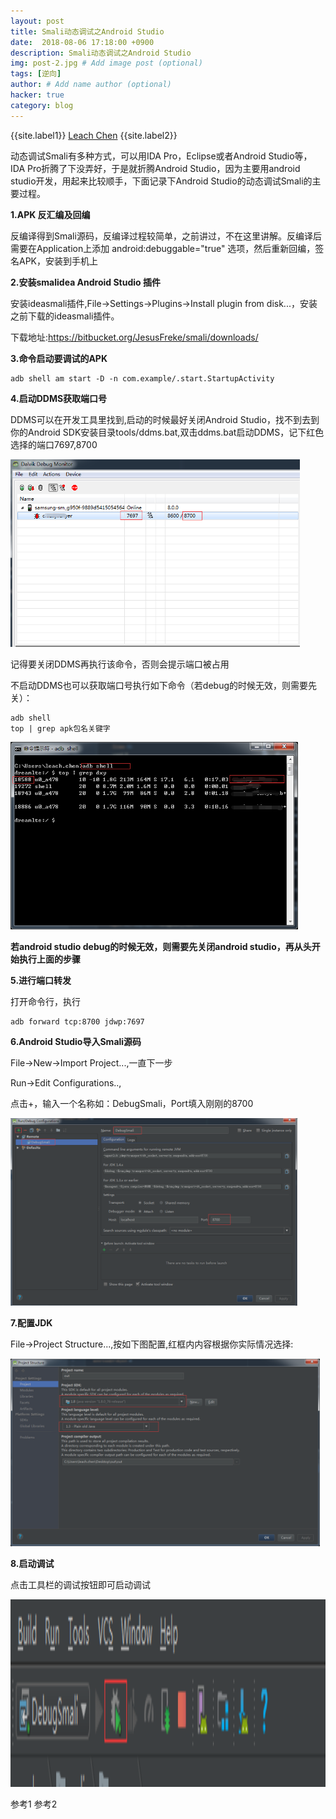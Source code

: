 ```yaml
---
layout: post
title: Smali动态调试之Android Studio
date:  2018-08-06 17:18:00 +0900
description: Smali动态调试之Android Studio
img: post-2.jpg # Add image post (optional)
tags: [逆向]
author: # Add name author (optional)
hacker: true
category: blog
---
```


{{site.label1}} <a href="https://github.com/leach-chen/leach-chen.github.io/" target="\_blank">Leach Chen</a> {{site.label2}}

动态调试Smali有多种方式，可以用IDA Pro，Eclipse或者Android Studio等，IDA Pro折腾了下没弄好，于是就折腾Android Studio，因为主要用android studio开发，用起来比较顺手，下面记录下Android Studio的动态调试Smali的主要过程。

**1.APK 反汇编及回编**

反编译得到Smali源码，反编译过程较简单，之前讲过，不在这里讲解。反编译后需要在Application上添加 android:debuggable="true" 选项，然后重新回编，签名APK，安装到手机上

**2.安装smalidea Android Studio 插件**

安装ideasmali插件,File->Settings->Plugins->Install plugin from disk...，安装之前下载的ideasmali插件。

下载地址:<a href="https://bitbucket.org/JesusFreke/smali/downloads/" style="text-decoration: none;" target="\_blank"  title="">https://bitbucket.org/JesusFreke/smali/downloads/</a>

**3.命令启动要调试的APK**

```
adb shell am start -D -n com.example/.start.StartupActivity
```

**4.启动DDMS获取端口号**

DDMS可以在开发工具里找到,启动的时候最好关闭Android Studio，找不到去到你的Android SDK安装目录tools/ddms.bat,双击ddms.bat启动DDMS，记下红色选择的端口7697,8700

<img src="/assets/img/blog/hacker/smaliandroidstudio/1.jpg" height = "300px"/>


记得要关闭DDMS再执行该命令，否则会提示端口被占用

不启动DDMS也可以获取端口号执行如下命令（若debug的时候无效，则需要先关）：

```
adb shell
top | grep apk包名关键字
```

<img src="/assets/img/blog/hacker/smaliandroidstudio/5.jpg" height = "300px"/>


**若android studio debug的时候无效，则需要先关闭android studio，再从头开始执行上面的步骤**

**5.进行端口转发**

打开命令行，执行

```
adb forward tcp:8700 jdwp:7697
```

**6.Android Studio导入Smali源码**

File->New->Import Project...,一直下一步

Run->Edit Configurations..,

点击+，输入一个名称如：DebugSmali，Port填入刚刚的8700

<img src="/assets/img/blog/hacker/smaliandroidstudio/2.jpg" height = "300px"/>


**7.配置JDK**

File->Project Structure...,按如下图配置,红框内内容根据你实际情况选择:

<img src="/assets/img/blog/hacker/smaliandroidstudio/3.jpg" height = "300px"/>

**8.启动调试**

点击工具栏的调试按钮即可启动调试

<img src="/assets/img/blog/hacker/smaliandroidstudio/4.jpg" height = "300px"/>

<a href="https://www.cnblogs.com/lanrenxinxin/p/4891424.html" style="text-decoration: none;" target="\_blank"  title="">参考1</a>
<a href="https://blog.csdn.net/daide2012/article/details/75332798" style="text-decoration: none;" target="\_blank"  title="">参考2</a>
